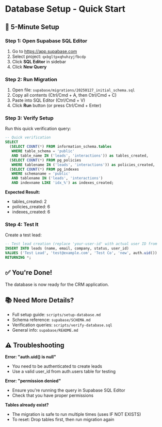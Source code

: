 # Database Setup - Quick Start

## 🚀 5-Minute Setup

### Step 1: Open Supabase SQL Editor
1. Go to https://app.supabase.com
2. Select project: `qxbgltpxqhuhzyjfbcdp`
3. Click **SQL Editor** in sidebar
4. Click **New Query**

### Step 2: Run Migration
1. Open file: `supabase/migrations/20250127_initial_schema.sql`
2. Copy all contents (Ctrl/Cmd + A, then Ctrl/Cmd + C)
3. Paste into SQL Editor (Ctrl/Cmd + V)
4. Click **Run** button (or press Ctrl/Cmd + Enter)

### Step 3: Verify Setup
Run this quick verification query:

```sql
-- Quick verification
SELECT 
  (SELECT COUNT(*) FROM information_schema.tables 
   WHERE table_schema = 'public' 
   AND table_name IN ('leads', 'interactions')) as tables_created,
  (SELECT COUNT(*) FROM pg_policies 
   WHERE tablename IN ('leads', 'interactions')) as policies_created,
  (SELECT COUNT(*) FROM pg_indexes 
   WHERE schemaname = 'public' 
   AND tablename IN ('leads', 'interactions')
   AND indexname LIKE 'idx_%') as indexes_created;
```

**Expected Result:**
- tables_created: 2
- policies_created: 6
- indexes_created: 6

### Step 4: Test It
Create a test lead:

```sql
-- Test lead creation (replace 'your-user-id' with actual user ID from auth.users)
INSERT INTO leads (name, email, company, status, user_id)
VALUES ('Test Lead', 'test@example.com', 'Test Co', 'new', auth.uid())
RETURNING *;
```

## ✅ You're Done!

The database is now ready for the CRM application.

## 📚 Need More Details?

- Full setup guide: `scripts/setup-database.md`
- Schema reference: `supabase/SCHEMA.md`
- Verification queries: `scripts/verify-database.sql`
- General info: `supabase/README.md`

## ⚠️ Troubleshooting

**Error: "auth.uid() is null"**
- You need to be authenticated to create leads
- Use a valid user_id from auth.users table for testing

**Error: "permission denied"**
- Ensure you're running the query in Supabase SQL Editor
- Check that you have proper permissions

**Tables already exist?**
- The migration is safe to run multiple times (uses IF NOT EXISTS)
- To reset: Drop tables first, then run migration again
